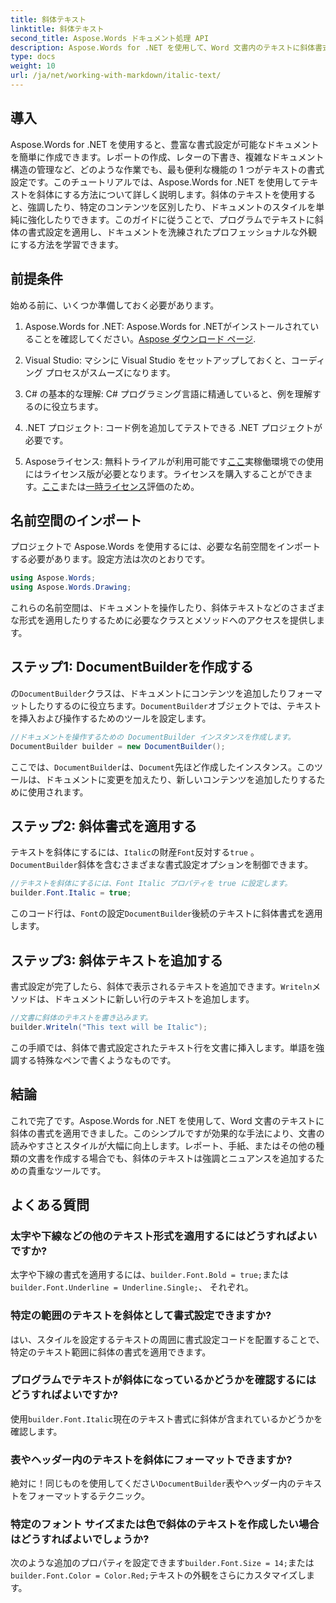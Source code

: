 ```yaml
---
title: 斜体テキスト
linktitle: 斜体テキスト
second_title: Aspose.Words ドキュメント処理 API
description: Aspose.Words for .NET を使用して、Word 文書内のテキストに斜体書式を適用する方法を学びます。コード例を含むステップバイステップ ガイドです。
type: docs
weight: 10
url: /ja/net/working-with-markdown/italic-text/
---
```

## 導入

Aspose.Words for .NET を使用すると、豊富な書式設定が可能なドキュメントを簡単に作成できます。レポートの作成、レターの下書き、複雑なドキュメント構造の管理など、どのような作業でも、最も便利な機能の 1 つがテキストの書式設定です。このチュートリアルでは、Aspose.Words for .NET を使用してテキストを斜体にする方法について詳しく説明します。斜体のテキストを使用すると、強調したり、特定のコンテンツを区別したり、ドキュメントのスタイルを単純に強化したりできます。このガイドに従うことで、プログラムでテキストに斜体の書式設定を適用し、ドキュメントを洗練されたプロフェッショナルな外観にする方法を学習できます。

## 前提条件

始める前に、いくつか準備しておく必要があります。

1.  Aspose.Words for .NET: Aspose.Words for .NETがインストールされていることを確認してください。[Aspose ダウンロード ページ](https://releases.aspose.com/words/net/).

2. Visual Studio: マシンに Visual Studio をセットアップしておくと、コーディング プロセスがスムーズになります。 

3. C# の基本的な理解: C# プログラミング言語に精通していると、例を理解するのに役立ちます。

4. .NET プロジェクト: コード例を追加してテストできる .NET プロジェクトが必要です。

5.  Asposeライセンス: 無料トライアルが利用可能です[ここ](https://releases.aspose.com/)実稼働環境での使用にはライセンス版が必要となります。ライセンスを購入することができます。[ここ](https://purchase.aspose.com/buy)または[一時ライセンス](https://purchase.aspose.com/temporary-license/)評価のため。

## 名前空間のインポート

プロジェクトで Aspose.Words を使用するには、必要な名前空間をインポートする必要があります。設定方法は次のとおりです。

```csharp
using Aspose.Words;
using Aspose.Words.Drawing;
```

これらの名前空間は、ドキュメントを操作したり、斜体テキストなどのさまざまな形式を適用したりするために必要なクラスとメソッドへのアクセスを提供します。

## ステップ1: DocumentBuilderを作成する

の`DocumentBuilder`クラスは、ドキュメントにコンテンツを追加したりフォーマットしたりするのに役立ちます。`DocumentBuilder`オブジェクトでは、テキストを挿入および操作するためのツールを設定します。

```csharp
//ドキュメントを操作するための DocumentBuilder インスタンスを作成します。
DocumentBuilder builder = new DocumentBuilder();
```

ここでは、`DocumentBuilder`は、`Document`先ほど作成したインスタンス。このツールは、ドキュメントに変更を加えたり、新しいコンテンツを追加したりするために使用されます。

## ステップ2: 斜体書式を適用する

テキストを斜体にするには、`Italic`の財産`Font`反対する`true` 。`DocumentBuilder`斜体を含むさまざまな書式設定オプションを制御できます。

```csharp
//テキストを斜体にするには、Font Italic プロパティを true に設定します。
builder.Font.Italic = true;
```

このコード行は、`Font`の設定`DocumentBuilder`後続のテキストに斜体書式を適用します。

## ステップ3: 斜体テキストを追加する

書式設定が完了したら、斜体で表示されるテキストを追加できます。`Writeln`メソッドは、ドキュメントに新しい行のテキストを追加します。

```csharp
//文書に斜体のテキストを書き込みます。
builder.Writeln("This text will be Italic");
```

この手順では、斜体で書式設定されたテキスト行を文書に挿入します。単語を強調する特殊なペンで書くようなものです。

## 結論

これで完了です。Aspose.Words for .NET を使用して、Word 文書のテキストに斜体の書式を適用できました。このシンプルですが効果的な手法により、文書の読みやすさとスタイルが大幅に向上します。レポート、手紙、またはその他の種類の文書を作成する場合でも、斜体のテキストは強調とニュアンスを追加するための貴重なツールです。

## よくある質問

### 太字や下線などの他のテキスト形式を適用するにはどうすればよいですか?
太字や下線の書式を適用するには、`builder.Font.Bold = true;`または`builder.Font.Underline = Underline.Single;`、 それぞれ。

### 特定の範囲のテキストを斜体として書式設定できますか?
はい、スタイルを設定するテキストの周囲に書式設定コードを配置することで、特定のテキスト範囲に斜体の書式を適用できます。

### プログラムでテキストが斜体になっているかどうかを確認するにはどうすればよいですか?
使用`builder.Font.Italic`現在のテキスト書式に斜体が含まれているかどうかを確認します。

### 表やヘッダー内のテキストを斜体にフォーマットできますか?
絶対に！同じものを使用してください`DocumentBuilder`表やヘッダー内のテキストをフォーマットするテクニック。

### 特定のフォント サイズまたは色で斜体のテキストを作成したい場合はどうすればよいでしょうか?
次のような追加のプロパティを設定できます`builder.Font.Size = 14;`または`builder.Font.Color = Color.Red;`テキストの外観をさらにカスタマイズします。